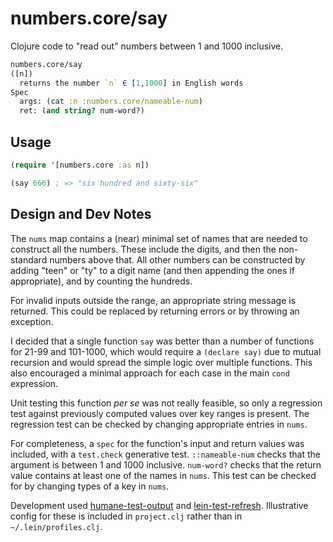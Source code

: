 # numbers.core/say

Clojure code to "read out" numbers between 1 and 1000 inclusive.

```Clojure
numbers.core/say
([n])
  returns the number `n` ∈ [1,1000] in English words
Spec
  args: (cat :n :numbers.core/nameable-num)
  ret: (and string? num-word?)
```

## Usage

```Clojure
(require '[numbers.core :as n])

(say 666) ; => "six hundred and sixty-six"

```

## Design and Dev Notes

The `nums` map contains a (near) minimal set of names that are needed to construct all the numbers. These include the digits, and then the non-standard numbers above that. All other numbers can be constructed by adding "teen" or "ty" to a digit name (and then appending the ones if appropriate), and by counting the hundreds.

For invalid inputs outside the range, an appropriate string message is returned. This could be replaced by returning errors or by throwing an exception.

I decided that a single function `say` was better than a number of functions for 21-99 and 101-1000, which would require a `(declare say)` due to mutual recursion and would spread the simple logic over multiple functions. This also encouraged a minimal approach for each case in the main `cond` expression.

Unit testing this function *per se* was not really feasible, so only a regression test against previously computed values over key ranges is present. The regression test can be checked by changing appropriate entries in `nums`.

For completeness, a `spec` for the function's input and return values was included, with a `test.check` generative test. `::nameable-num` checks that the argument is between 1 and 1000 inclusive. `num-word?` checks that the return value contains at least one of the names in `nums`. This test can be checked for by changing types of a key in `nums`.

Development used [humane-test-output](https://github.com/pjstadig/humane-test-output) and [lein-test-refresh](https://github.com/jakemcc/lein-test-refresh). Illustrative config for these is included in `project.clj` rather than in `~/.lein/profiles.clj`.
